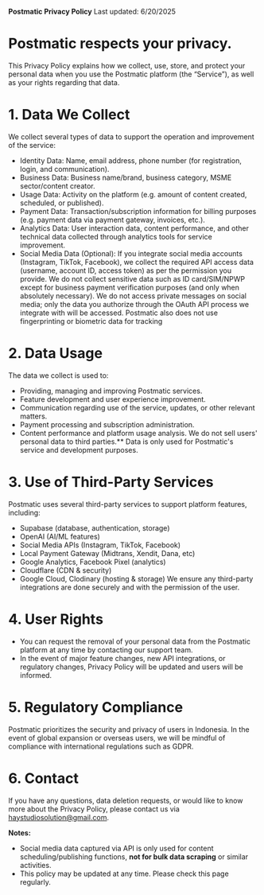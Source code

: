 **Postmatic Privacy Policy**
Last updated: 6/20/2025

# Postmatic respects your privacy. 
This Privacy Policy explains how we collect, use, store, and protect your personal data when you use the Postmatic platform (the “Service”), as well as your rights regarding that data.
# 1. Data We Collect
We collect several types of data to support the operation and improvement of the service:
- Identity Data: Name, email address, phone number (for registration, login, and communication).
- Business Data: Business name/brand, business category, MSME sector/content creator.
- Usage Data: Activity on the platform (e.g. amount of content created, scheduled, or published).
- Payment Data: Transaction/subscription information for billing purposes (e.g. payment data via payment gateway, invoices, etc.).
- Analytics Data: User interaction data, content performance, and other technical data collected through analytics tools for service improvement.
- Social Media Data (Optional): If you integrate social media accounts (Instagram, TikTok, Facebook), we collect the required API access data (username, account ID, access token) as per the permission you provide.
We do not collect sensitive data such as ID card/SIM/NPWP except for business payment verification purposes (and only when absolutely necessary). We do not access private messages on social media; only the data you authorize through the OAuth API process we integrate with will be accessed.
Postmatic also does not use fingerprinting or biometric data for tracking

# 2. Data Usage
The data we collect is used to:
- Providing, managing and improving Postmatic services.
- Feature development and user experience improvement.
- Communication regarding use of the service, updates, or other relevant matters.
- Payment processing and subscription administration.
- Content performance and platform usage analysis.
We do not sell users' personal data to third parties.** Data is only used for Postmatic's service and development purposes.

# 3. Use of Third-Party Services
Postmatic uses several third-party services to support platform features, including:
- Supabase (database, authentication, storage)
- OpenAI (AI/ML features)
- Social Media APIs (Instagram, TikTok, Facebook)
- Local Payment Gateway (Midtrans, Xendit, Dana, etc)
- Google Analytics, Facebook Pixel (analytics)
- Cloudflare (CDN & security)
- Google Cloud, Clodinary (hosting & storage)
We ensure any third-party integrations are done securely and with the permission of the user.

# 4. User Rights
- You can request the removal of your personal data from the Postmatic platform at any time by contacting our support team.
- In the event of major feature changes, new API integrations, or regulatory changes, Privacy Policy will be updated and users will be informed.

# 5. Regulatory Compliance
Postmatic prioritizes the security and privacy of users in Indonesia. In the event of global expansion or overseas users, we will be mindful of compliance with international regulations such as GDPR.

# 6. Contact
If you have any questions, data deletion requests, or would like to know more about the Privacy Policy, please contact us via haystudiosolution@gmail.com.

**Notes:**
- Social media data captured via API is only used for content scheduling/publishing functions, **not for bulk data scraping** or similar activities.
- This policy may be updated at any time. Please check this page regularly.
